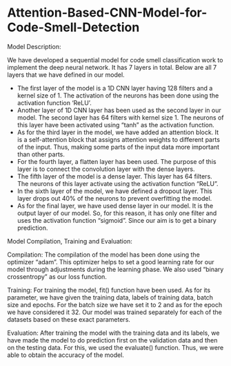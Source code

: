 # Attention-Based-CNN-Model-for-Code-Smell-Detection

Model Description:

We have developed a sequential model for code smell classification work to implement the deep neural network. It has 7 layers in total. Below are all 7 layers that we have defined in our model.
-	The first layer of the model is a 1D CNN layer having 128 filters and a kernel size of 1. The activation of the neurons has been done using the activation function ‘ReLU’.
-	Another layer of 1D CNN layer has been used as the second layer in our model. The second layer has 64 filters with kernel size 1. The neurons of this layer have been activated using “tanh” as the activation function.
-	As for the third layer in the model, we have added an attention block. It is a self-attention block that assigns attention weights to different parts of the input. Thus, making some parts of the input data more important than other parts.
-	For the fourth layer, a flatten layer has been used. The purpose of this layer is to connect the convolution layer with the dense layers.
-	The fifth layer of the model is a dense layer. This layer has 64 filters. The neurons of this layer activate using the activation function “ReLU”.
-	In the sixth layer of the model, we have defined a dropout layer. This layer drops out 40% of the neurons to prevent overfitting the model.
-	As for the final layer, we have used dense layer in our model. It is the output layer of our model. So, for this reason, it has only one filter and uses the activation function “sigmoid”. Since our aim is to get a binary prediction.

Model Compilation, Training and Evaluation:

Compilation:
The compilation of the model has been done using the optimizer “adam”. This optimizer helps to set a good learning rate for our model through adjustments during the learning phase. We also used “binary crossentropy” as our loss function. 

Training:
For training the model, fit() function have been used. As for its parameter, we have given the training data, labels of training data, batch size and epochs. For the batch size we have set it to 2 and as for the epoch we have considered it 32. Our model was trained separately for each of the datasets based on these exact parameters.

Evaluation:
After training the model with the training data and its labels, we have made the model to do prediction first on the validation data and then on the testing data. For this, we used the evaluate() function. Thus, we were able to obtain the accuracy of the model.
